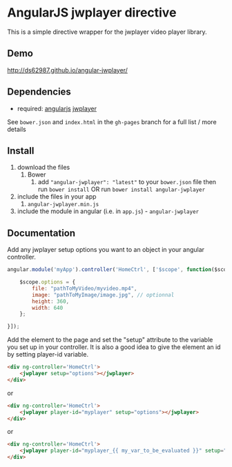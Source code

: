# AngularJS jwplayer directive

This is a simple directive wrapper for the jwplayer video player library.  

## Demo
http://ds62987.github.io/angular-jwplayer/

## Dependencies
- required:
	[angularjs](http://angularjs.org/)
	[jwplayer](http://www.jwplayer.com/)

See `bower.json` and `index.html` in the `gh-pages` branch for a full list / more details

## Install
1. download the files
	1. Bower
		1. add `"angular-jwplayer": "latest"` to your `bower.json` file then run `bower install` OR run `bower install angular-jwplayer`
2. include the files in your app
	1. `angular-jwplayer.min.js`
3. include the module in angular (i.e. in `app.js`) - `angular-jwplayer`


## Documentation
Add any jwplayer setup options you want to an object in your angular controller.
```js
angular.module('myApp').controller('HomeCtrl', ['$scope', function($scope) {

	$scope.options = {
		file: "pathToMyVideo/myvideo.mp4",
		image: "pathToMyImage/image.jpg", // optionnal
        height: 360,
        width: 640
	};

}]);

```

Add the element to the page and set the "setup" attribute to the variable you set up in your controller.  It is also a good idea to
give the element an id by setting player-id variable.
```html
<div ng-controller='HomeCtrl'>	
	<jwplayer setup="options"></jwplayer>
</div>

```
or
```html
<div ng-controller='HomeCtrl'>
	<jwplayer player-id="myplayer" setup="options"></jwplayer>
</div>

```
or
```html
<div ng-controller='HomeCtrl'>
	<jwplayer player-id="myplayer_{{ my_var_to_be_evaluated }}" setup="options"></jwplayer>
</div>

```
